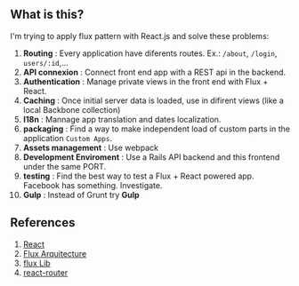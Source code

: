 ## What is this?
I'm trying to apply flux pattern with React.js and solve these problems:

1. **Routing** : Every application have diferents routes. Ex.: `/about`, `/login`, `users/:id`,...
2. **API connexion** : Connect front end app with a REST api in the backend.
3. **Authentication** : Manage private views in the front end with Flux + React.
4. **Caching** : Once initial server data is loaded, use in difirent views (like a local Backbone collection)
5. **I18n** : Mannage app translation and dates localization.
6. **packaging** : Find a way to make independent load of custom parts in the application `Custom Apps`.
7. **Assets management** : Use webpack
7. **Development Enviroment** : Use a Rails API backend and this frontend under the same PORT.
8. **testing** : Find the best way to test a Flux + React powered app. Facebook has something. Investigate.
8. **Gulp** : Instead of Grunt try __Gulp__

## References

1. [React](http://facebook.github.io/react)
2. [Flux Arquitecture](http://facebook.github.io/react/docs/flux-overview.html)
3. [flux Lib](https://github.com/facebook/flux)
4. [react-router](https://github.com/rackt/react-router)
